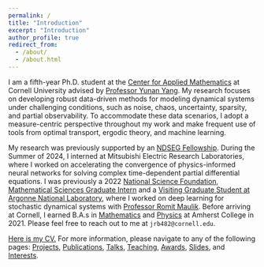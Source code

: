 ```yaml
---
permalink: /
title: "Introduction"
excerpt: "Introduction"
author_profile: true
redirect_from: 
  - /about/
  - /about.html
---
```


I am a fifth-year Ph.D. student at the [Center for Applied Mathematics](https://www.cam.cornell.edu/cam) at Cornell University advised by [Professor Yunan Yang](https://as.cornell.edu/people/yunan-yang). My research focuses on developing robust data-driven methods for modeling dynamical systems under challenging conditions, such as noise, chaos, uncertainty, sparsity, and partial observability. To accommodate these data scenarios, I adopt a measure-centric perspective throughout my work and make frequent use of tools from optimal transport, ergodic theory, and machine learning. 

My research was previously supported by an [NDSEG Fellowship](https://ndseg.sysplus.com/). During the Summer of 2024, I interned at Mitsubishi Electric Research Laboratories, where I worked on accelerating the convergence of physics-informed neural networks for solving complex time-dependent partial differential equations. I was previously a 2022 [National Science Foundation, Mathematical Sciences Graduate Intern](https://new.nsf.gov/funding/opportunities/nsf-mathematical-sciences-graduate-internship) and a [Visiting Graduate Student at Argonne National Laboratory](https://www.anl.gov/education/visiting-student-program-for-graduate-students), where I worked on deep learning for stochastic dynamical systems with [Professor Romit Maulik](https://ist.psu.edu/directory/rmm7011). Before arriving at Cornell, I earned B.A.s in [Mathematics](https://www.amherst.edu/academiclife/departments/mathematics-statistics) and [Physics](https://www.amherst.edu/academiclife/departments/physics) at Amherst College in 2021. Please feel free to reach out to me at ```jrb482@cornell.edu```. 

[Here is my CV.](https://drive.google.com/file/d/1INOp27jV7Woiquf3FH58vAf-sA_st8L1/view?usp=sharing) For more information, please navigate to any of the following pages: [Projects](https://jrbotvinick.github.io/projects/), [Publications](https://jrbotvinick.github.io/publications/), [Talks](https://jrbotvinick.github.io/talks/), [Teaching](https://jrbotvinick.github.io/teaching/), [Awards](https://jrbotvinick.github.io/awards/), [Slides](https://jrbotvinick.github.io/slides/), and [Interests](https://jrbotvinick.github.io/interests/). 


